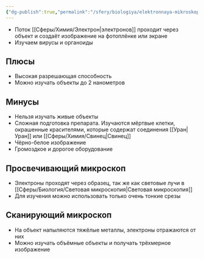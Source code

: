 ```yaml
---
{"dg-publish":true,"permalink":"/sfery/biologiya/elektronnaya-mikroskopiya/","tags":["Общаябиология"]}
---
```


- Поток [[Сферы/Химия/Электрон\|электронов]] проходит через объект и создаёт изображение на фотоплёнке или экране
- Изучаем вирусы и органоиды
## Плюсы
- Высокая разрешающая способность
- Можно изучать объекты до 2 нанометров
## Минусы
- Нельзя изучать живые объекты
- Сложная подготовка препарата. Изучаются мёртвые клетки, окрашенные красителями, которые содержат соединения [[Уран\|Уран]] или [[Сферы/Химия/Свинец\|Свинец]]
- Чёрно-белое изображение
- Громоздкое и дорогое оборудование
## Просвечивающий микроскоп
- Электроны проходят через образец, так же как световые лучи в [[Сферы/Биология/Световая микроскопия\|Световая микроскопия]]
- Для изучения можно использовать только очень тонкие срезы
## Сканирующий микроскоп
- На объект напыляются тяжёлые металлы, электроны отражаются от них
- Можно изучать объёмные объекты и получать трёхмерное изображение